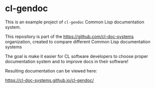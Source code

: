 # cl-gendoc

This is an example project of `cl-gendoc` Common Lisp documentation system.

This repository is part of the https://github.com/cl-doc-systems organization, created to compare different Common Lisp documentation systems

The goal is make it easier for CL software developers to choose proper documentation system and to improve docs in their software!

Resulting documentation can be viewed here:

https://cl-doc-systems.github.io/cl-gendoc/
